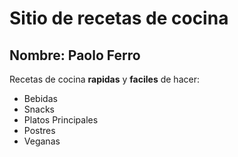 # Sitio de recetas de cocina 

## Nombre: **Paolo Ferro**

Recetas de cocina **rapidas** y **faciles** de hacer:

- Bebidas
- Snacks
- Platos Principales
- Postres
- Veganas
